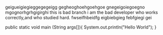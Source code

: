 geigueigiegieggegegeigg
gegheoghoehgoehgoe
gnegeigoiegoegno
mgognorhgrhgigirghi
this is bad branch
i am the bad developer who works correctly,and who studied hard.
fwseifhbeidfg
eigbiebgieg
febfgiegi
gei

public static void main (String args[]){
    System.out.println("Hello World");
}